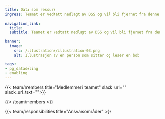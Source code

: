 ```yaml
---
title: Data som ressurs 
ingress: Teamet er vedtatt nedlagt av DSS og vil bli fjernet fra denne oversikten
 
navigation_link:
  title: 
  subtitle: Teamet er vedtatt nedlagt av DSS og vil bli fjernet fra denne oversikten

banner:
  image:
    src: /illustrations/illustration-03.png
    alt: Illustrasjon av en person som sitter og leser en bok

tags:
- pg_datadeling
- enabling
---
```


{{< team/members title="Medlemmer i teamet" slack_url="" slack_url_text="">}}

{{< /team/members >}}

{{< team/responsibilities title="Ansvarsområder" >}}  
